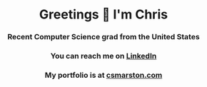 <h1 align="center">Greetings 👋 I'm Chris</h1>
<h3 align="center">Recent Computer Science grad from the United States</h3>

<h3 align="center">You can reach me on <a href="https://www.linkedin.com/in/chris-s-marston/">LinkedIn</a></h3>
<h3 align="center">My portfolio is at <a href="https://csmarston.com">csmarston.com</a></h3>

<!--
---
### My Newbie Tech Stack
- Backend
<p align="left">
<img src="https://www.vectorlogo.zone/logos/python/python-icon.svg" alt="Python logo" width="40" height="40"/>
<img src="https://cdn.worldvectorlogo.com/logos/c--4.svg" alt="C-Sharp logo" width="40" height="40"/>
</p>

- Frontend

<p align="left">
<img src="https://www.vectorlogo.zone/logos/javascript/javascript-icon.svg" alt="JavaScript logo width="40" height="40"/>
</p>

- Source Control
<p align="left">
<img src="https://www.vectorlogo.zone/logos/git-scm/git-scm-icon.svg" alt="Java" width="40" height="40"/>
</p>
 -->
 
 
<!--
THIS IS A TEST
THIS SECTION DOESN'T APPEAR IN THE PREVIEW OR ON GITHUB - use it for notes & reference material

**KrisAirdancer/KrisAirdancer** is a ✨ _special_ ✨ repository because its `README.md` (this file) appears on your GitHub profile.

C-SHARP AND NODEJS LOGOS
<img src="https://brandeps.com/logo-download/C/C-Sharp-logo-vector-01.svg" alt="C-Sharp logo" width="40" height="40"/><img src="https://www.vectorlogo.zone/logos/nodejs/nodejs-icon.svg" alt="Node.js logo"  width="40" height="40"/>

 - Devops
 DOCKER LOGO
 <P>
 <img src="https://www.vectorlogo.zone/logos/docker/docker-icon.svg" alt="Docker logo" width="40" height="40"/>
 </p>

VUEJS LOGO
<img src="https://www.vectorlogo.zone/logos/vuejs/vuejs-icon.svg" alt="Vue.js logo width="40" height="40"/>



Here are some ideas to get you started:

- 🔭 I’m currently working on a BS in Computer Science
- 🌱 I’m currently learning Java & pen sketching
- 📫 You can reach me on LinkedIn or my [website](goldenramenbowl.com)
- ⚡ Fun fact: 

### Github Stats
- [Stats Block](https://github.com/anuraghazra/github-readme-stats)
My Stats Block
[![Chris's GitHub stats](https://github-readme-stats.vercel.app/api?username=KrisAirdancer)](https://github.com/anuraghazra/github-readme-stats)
Other Stats Stuff
- [LeetCode Badge](https://github.com/cascandaliato/leetcode-badge)

### Emoji Sources
- https://github.com/ikatyang/emoji-cheat-sheet
- https://gist.github.com/rxaviers/7360908

[A place to get logos for this README - see below for how to insert](https://www.vectorlogo.zone/)
<img src="https://www.vectorlogo.zone/logos/javascript/javascript-icon.svg" alt="javascript" width="40" height="40"/> 


-->
